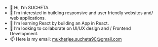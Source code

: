 - 👋 Hi, I’m SUCHETA
- 👀 I’m interested in building responsive and user friendly websites and/ web applications.
- 🌱 I’m learning React by building an App in React.
- 💞️ I’m looking to collaborate on UI/UX design and / Frontend Development.
- 📫 Here is my email: mukherjee.sucheta90@gmail.com

<!---
sucheta90/sucheta90 is a ✨ special ✨ repository because its `README.md` (this file) appears on your GitHub profile.
You can click the Preview link to take a look at your changes.
--->
